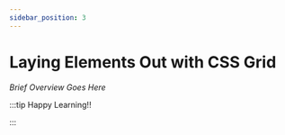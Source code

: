 ```yaml
---
sidebar_position: 3
---
```


# Laying Elements Out with CSS Grid

_Brief Overview Goes Here_

:::tip Happy Learning!!

<QuestButton text="Go To Quest" link="https://app.stackup.dev/quest_page/1666098063372x479727161724108800" />

:::
